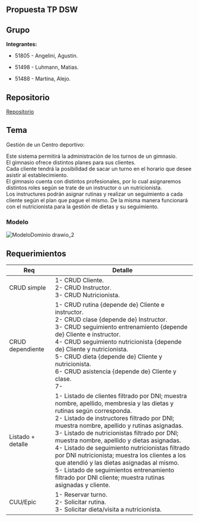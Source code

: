 Propuesta TP DSW
-
Grupo
-
__Integrantes:__

- 51805 - Angelini, Agustin. 

- 51498 - Luhmann, Matias.

- 51488 - Martina, Alejo.

## Repositorio


<a href="https://github.com/Lumansito/app-web">Repositorio</a>

Tema
-
Gestión de un Centro deportivo:

Este sistema permitirá la administración de los turnos de un gimnasio.  
El gimnasio ofrece distintos planes para sus clientes.  
Cada cliente tendrá la posibilidad de sacar un turno en el horario que desee asistir al establecimiento.   
El gimnasio cuenta con distintos profesionales, por lo cual asignaremos distintos roles según se trate de un instructor o un nutricionista.  
Los instructures podrán asignar rutinas y realizar un seguimiento a cada cliente según el plan que pague el mismo. De la misma manera funcionará con el nutricionista para la gestión de dietas y su seguimiento.

### Modelo

![ModeloDominio drawio_2](https://github.com/Lumansito/DSW2024---Com-302-Luhmann-Mat-as-Martina-Alejo-Angelini-Agust-n.-/assets/102186639/87efab04-dc47-444d-bd4a-86f3acc3af2d)

Requerimientos
-
| Req | Detalle |
| --- | ------- |
| CRUD simple   | 1- CRUD Cliente. <br> 2- CRUD Instructor. <br> 3- CRUD Nutricionista.|
| CRUD dependiente   | 1- CRUD rutina {depende de} Cliente e instructor. <br> 2- CRUD clase {depende de} Instructor. <br> 3- CRUD seguimiento entrenamiento {depende de} Cliente e instructor. <br> 4- CRUD seguimiento nutricionista {depende de} Cliente y nutricionista. <br> 5- CRUD dieta {depende de} Cliente y nutricionista. <br> 6- CRUD asistencia {depende de} Cliente y clase. <br> 7-|
| Listado + detalle | 1- Listado de clientes filtrado por DNI; muestra nombre, apellido, membresia y las dietas y rutinas según corresponda. <br> 2- Listado de instructores filtrado por DNI; muestra nombre, apellido y rutinas asignadas. <br> 3- Listado de nutricionistas filtrado por DNI; muestra nombre, apellido y dietas asignadas. <br> 4- Listado de seguimiento nutricionistas filtrado por DNI nutricionista; muestra los clientes a los que atendió y las dietas asignadas al mismo. <br> 5- Listado de seguimientos entrenamiento filtrado por DNI cliente; muestra rutinas asignadas y cliente. <br> |
| CUU/Epic | 1- Reservar turno. <br> 2- Solicitar rutina. <br> 3- Solicitar dieta/visita a nutricionista. |  
